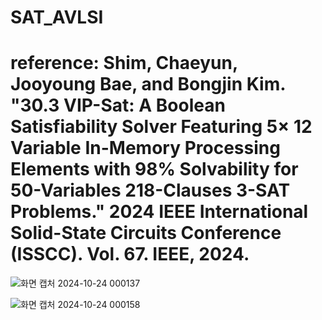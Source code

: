 # SAT_AVLSI

# reference: Shim, Chaeyun, Jooyoung Bae, and Bongjin Kim. "30.3 VIP-Sat: A Boolean Satisfiability Solver Featuring 5× 12 Variable In-Memory Processing Elements with 98% Solvability for 50-Variables 218-Clauses 3-SAT Problems." 2024 IEEE International Solid-State Circuits Conference (ISSCC). Vol. 67. IEEE, 2024.

![화면 캡처 2024-10-24 000137](https://github.com/user-attachments/assets/1ebce2d9-1538-4cd1-82b2-84b7abefccf4)

![화면 캡처 2024-10-24 000158](https://github.com/user-attachments/assets/7a59c6ae-50fd-4c60-bac7-e1cfdbb5514b)
